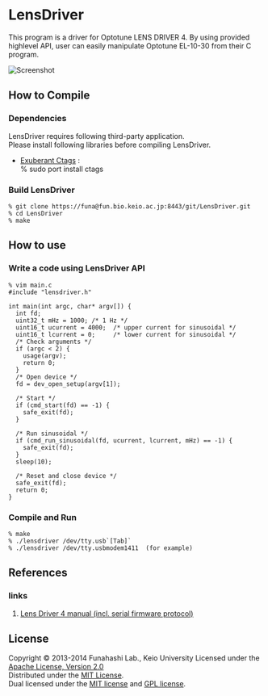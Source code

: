 LensDriver
======================
This program is a driver for Optotune LENS DRIVER 4.
By using provided highlevel API, user can easily
manipulate Optotune EL-10-30 from their C program.

![Screenshot](http://fun.bio.keio.ac.jp/~funa/gitblit/lensdriver.png "Screenshot of sample program running by using LensDriver")

How to Compile
--------------
### Dependencies ###
LensDriver requires following third-party application.  
Please install following libraries before compiling LensDriver.

+   [Exuberant Ctags](http://ctags.sourceforge.net/ "Exuberant Ctags") :  
      % sudo port install ctags

### Build LensDriver ###
    % git clone https://funa@fun.bio.keio.ac.jp:8443/git/LensDriver.git
    % cd LensDriver  
    % make

How to use
----------
### Write a code using LensDriver API ###
    % vim main.c
    #include "lensdriver.h"

    int main(int argc, char* argv[]) {
      int fd;
      uint32_t mHz = 1000; /* 1 Hz */
      uint16_t ucurrent = 4000;  /* upper current for sinusoidal */
      uint16_t lcurrent = 0;     /* lower current for sinusoidal */
      /* Check arguments */
      if (argc < 2) {
        usage(argv);
        return 0;
      }
      /* Open device */
      fd = dev_open_setup(argv[1]);

      /* Start */
      if (cmd_start(fd) == -1) {
        safe_exit(fd);
      }

      /* Run sinusoidal */
      if (cmd_run_sinusoidal(fd, ucurrent, lcurrent, mHz) == -1) {
        safe_exit(fd);
      }
      sleep(10);

      /* Reset and close device */
      safe_exit(fd);
      return 0;
    }

### Compile and Run ###
    % make 
    % ./lensdriver /dev/tty.usb`[Tab]`
    % ./lensdriver /dev/tty.usbmodem1411  (for example)

References
----------
### links
1. [Lens Driver 4 manual (incl. serial firmware protocol)](http://www.optotune.com/images/products/Optotune%20Lens%20Driver%204%20manual.pdf "Lens Driver 4 manual")

License
-------
Copyright &copy; 2013-2014 Funahashi Lab., Keio University
Licensed under the [Apache License, Version 2.0][Apache]  
Distributed under the [MIT License][MIT].  
Dual licensed under the [MIT license][MIT] and [GPL license][GPL].

[Apache]: http://www.apache.org/licenses/LICENSE-2.0
[MIT]: http://www.opensource.org/licenses/mit-license.php
[GPL]: http://www.gnu.org/licenses/gpl.html
